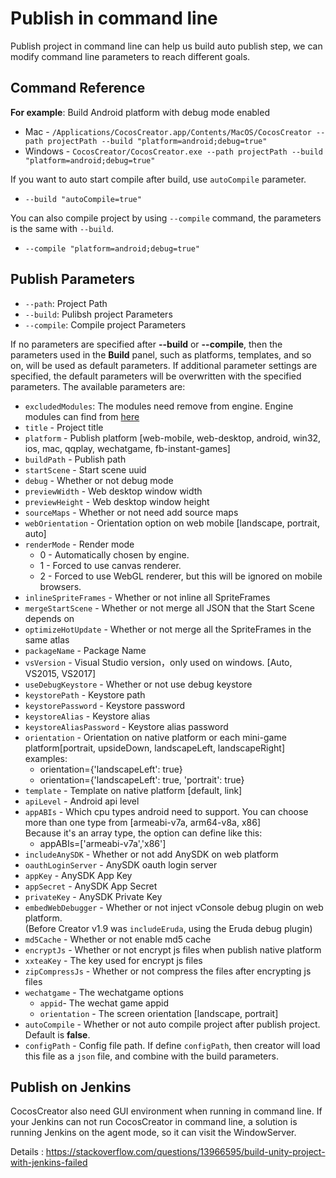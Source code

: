 # Publish in command line

Publish project in command line can help us build auto publish step, we can modify command line parameters to reach different goals.

## Command Reference

**For example**: Build Android platform with debug mode enabled

 - Mac - `/Applications/CocosCreator.app/Contents/MacOS/CocosCreator --path projectPath --build "platform=android;debug=true"`
 - Windows - `CocosCreator/CocosCreator.exe --path projectPath --build "platform=android;debug=true"`

If you want to auto start compile after build, use `autoCompile` parameter.

- `--build "autoCompile=true"`

You can also compile project by using `--compile` command, the parameters is the same with `--build`.

- `--compile "platform=android;debug=true"`

## Publish Parameters 
 - `--path`: Project Path
 - `--build`: Pulibsh project Parameters
 - `--compile`: Compile project Parameters

If no parameters are specified after **--build** or **--compile**, then the parameters used in the **Build** panel, such as platforms, templates, and so on, will be used as default parameters. If additional parameter settings are specified, the default parameters will be overwritten with the specified parameters. The available parameters are:

- `excludedModules`: The modules need remove from engine. Engine modules can find from [here](https://github.com/cocos-creator/engine/blob/master/modules.json)
- `title` - Project title
- `platform` - Publish platform [web-mobile, web-desktop, android, win32, ios, mac, qqplay, wechatgame, fb-instant-games]
- `buildPath` - Publish path
- `startScene` - Start scene uuid
- `debug` - Whether or not debug mode
- `previewWidth` - Web desktop window width
- `previewHeight` - Web desktop window height
- `sourceMaps` - Whether or not need add source maps
- `webOrientation` - Orientation option on web mobile [landscape, portrait, auto]
- `renderMode` - Render mode
  - 0 - Automatically chosen by engine.
  - 1 - Forced to use canvas renderer.
  - 2 - Forced to use WebGL renderer, but this will be ignored on mobile browsers.
- `inlineSpriteFrames` - Whether or not inline all SpriteFrames
- `mergeStartScene` - Whether or not merge all JSON that the Start Scene depends on
- `optimizeHotUpdate` - Whether or not merge all the SpriteFrames in the same atlas
- `packageName` - Package Name
- `vsVersion` - Visual Studio version，only used on windows. [Auto, VS2015, VS2017]
- `useDebugKeystore` - Whether or not use debug keystore
- `keystorePath` - Keystore path
- `keystorePassword` - Keystore password
- `keystoreAlias` - Keystore alias
- `keystoreAliasPassword` - Keystore alias password
- `orientation` - Orientation on native platform or each mini-game platform[portrait, upsideDown, landscapeLeft, landscapeRight]
    examples:
  - orientation={'landscapeLeft': true}
  - orientation={'landscapeLeft': true, 'portrait': true}
- `template` - Template on native platform [default, link]
- `apiLevel` - Android api level
- `appABIs` - Which cpu types android need to support. You can choose more than one type from [armeabi-v7a, arm64-v8a, x86]<br>
  Because it's an array type, the option can define like this:
  - appABIs=['armeabi-v7a','x86']
- `includeAnySDK` - Whether or not add AnySDK on web platform
- `oauthLoginServer` - AnySDK oauth login server
- `appKey` - AnySDK App Key
- `appSecret` - AnySDK App Secret
- `privateKey` - AnySDK Private Key
- `embedWebDebugger` - Whether or not inject vConsole debug plugin on web platform. <br>
 (Before Creator v1.9 was `includeEruda`, using the Eruda debug plugin)
- `md5Cache` - Whether or not enable md5 cache
- `encryptJs` - Whether or not encrypt js files when publish native platform
- `xxteaKey` - The key used for encrypt js files
- `zipCompressJs` - Whether or not compress the files after encrypting js files
- `wechatgame` - The wechatgame options
  - `appid`- The wechat game appid
  - `orientation` - The screen orientation [landscape, portrait]
- `autoCompile` - Whether or not auto compile project after publish project. Default is **false**.
- `configPath` - Config file path. If define `configPath`, then creator will load this file as a `json` file, and combine with the build parameters.

## Publish on Jenkins

CocosCreator also need GUI environment when running in command line. If your Jenkins can not run CocosCreator in command line, a solution is running Jenkins on the agent mode, so it can visit the WindowServer.

Details : <https://stackoverflow.com/questions/13966595/build-unity-project-with-jenkins-failed>
